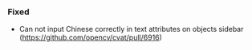 ### Fixed

- Can not input Chinese correctly in text attributes on objects sidebar
  (<https://github.com/opencv/cvat/pull/6916>)
